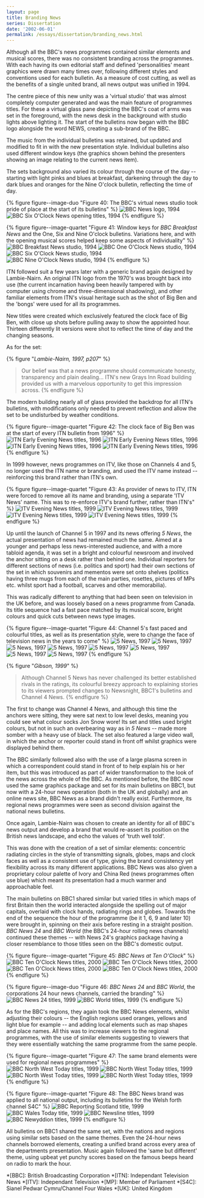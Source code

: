 ```yaml
---
layout: page
title: Branding News
series: Dissertation
date: '2002-06-01'
permalink: /essays/dissertation/branding_news.html
---
```

Although all the BBC's news programmes contained similar elements and musical scores, there was no consistent branding across the programmes. With each having its own editorial staff and defined 'personalities' meant graphics were drawn many times over, following different styles and conventions used for each bulletin. As a measure of cost cutting, as well as the benefits of a single united brand, all news output was unified in 1994.

The centre piece of this new unity was a 'virtual studio' that was almost completely computer generated and was the main feature of programmes titles. For these a virtual glass pane depicting the BBC's coat of arms was set in the foreground, with the news desk in the background with studio lights above lighting it. The start of the bulletins now began with the BBC logo alongside the word NEWS, creating a sub-brand of the BBC.

The music from the individual bulletins was retained, but updated and modified to fit in with the new presentation style. Individual bulletins also used different window keys (the graphics shown behind the presenters showing an image relating to the current news item).

The sets background also varied its colour through the course of the day -- starting with light pinks and blues at breakfast, darkening through the day to dark blues and oranges for the Nine O'clock bulletin, reflecting the time of day.

{% figure figure--image-duo "Figure 40: The BBC's virtual news studio took pride of place at the start of its bulletins" %}
![BBC News logo, 1994](/assets/images/essays/dissertation/figure-40a.png)
![BBC Six O'Clock News opening titles, 1994](/assets/images/essays/dissertation/figure-40b.png)
{% endfigure %}

{% figure figure--image-quartet "Figure 41: Window keys for <cite>BBC Breakfast News</cite> and the One, Six and Nine O'clock bulletins. Variations here, and with the opening musical scores helped keep some aspects of individuality" %}
![BBC Breakfast News studio, 1994](/assets/images/essays/dissertation/figure-41a.png)
![BBC One O'Clock News studio, 1994](/assets/images/essays/dissertation/figure-41b.png)
![BBC Six O'Clock News studio, 1994](/assets/images/essays/dissertation/figure-41c.png)
![BBC Nine O'Clock News studio, 1994](/assets/images/essays/dissertation/figure-41d.png)
{% endfigure %}

ITN followed suit a few years later with a generic brand again designed by Lambie-Nairn. An original ITN logo from the 1970's was brought back into use (the current incarnation having been heavily tampered with by computer using chrome and three-dimensional shadowing), and other familiar elements from ITN's visual heritage such as the shot of Big Ben and the 'bongs' were used for all its programmes.

New titles were created which exclusively featured the clock face of Big Ben, with close up shots before pulling away to show the appointed hour. Thirteen differently lit versions were shot to reflect the time of day and the changing seasons.

As for the set:

{% figure "<cite>Lambie-Nairn, 1997, p207</cite>" %}
> Our belief was that a news programme should communicate honesty, transparency and plain dealing... ITN's new Grays Inn Road building provided us with a marvelous opportunity to get this impression across.
{% endfigure %}

The modern building nearly all of glass provided the backdrop for all ITN's bulletins, with modifications only needed to prevent reflection and allow the set to be undisturbed by weather conditions.

{% figure figure--image-quartet "Figure 42: The clock face of Big Ben was at the start of every ITN bulletin from 1996" %}
![ITN Early Evening News titles, 1996](/assets/images/essays/dissertation/figure-42a.png)
![ITN Early Evening News titles, 1996](/assets/images/essays/dissertation/figure-42b.png)
![ITN Early Evening News titles, 1996](/assets/images/essays/dissertation/figure-42c.png)
![ITN Early Evening News titles, 1996](/assets/images/essays/dissertation/figure-42d.png)
{% endfigure %}

In 1999 however, news programmes on ITV, like those on Channels 4 and 5, no longer used the ITN name or branding, and used the ITV name instead -- reinforcing this brand rather than ITN's own.

{% figure figure--image-quartet "Figure 43: As provider of news to ITV, ITN were forced to remove all its name and branding, using a separate 'ITV News' name. This was to re-enforce ITV's brand further, rather than ITN's" %}
![ITV Evening News titles, 1999](/assets/images/essays/dissertation/figure-43a.png)
![ITV Evening News titles, 1999](/assets/images/essays/dissertation/figure-43b.png)
![ITV Evening News titles, 1999](/assets/images/essays/dissertation/figure-43c.png)
![ITV Evening News titles, 1999](/assets/images/essays/dissertation/figure-43d.png)
{% endfigure %}

Up until the launch of Channel 5 in 1997 and its news offering <cite>5 News</cite>, the actual presentation of news had remained much the same. Aimed at a younger and perhaps less news-interested audience, and with a more tabloid agenda, it was set in a bright and colourful newsroom and involved the anchor sitting on a desk rather than behind one. Individual reporters for different sections of news (i.e. politics and sport) had their own sections of the set in which souvenirs and mementos were set onto shelves (politics having three mugs from each of the main parties, rosettes, pictures of MPs etc. whilst sport had a football, scarves and other memorabilia).

This was radically different to anything that had been seen on television in the UK before, and was loosely based on a news programme from Canada. Its title sequence had a fast pace matched by its musical score, bright colours and quick cuts between news type images.

{% figure figure--image-quartet "Figure 44: Channel 5's fast paced and colourful titles, as well as its presentation style, were to change the face of television news in the years to come" %}
![5 News, 1997](/assets/images/essays/dissertation/figure-44a.png)
![5 News, 1997](/assets/images/essays/dissertation/figure-44b.png)
![5 News, 1997](/assets/images/essays/dissertation/figure-44c.png)
![5 News, 1997](/assets/images/essays/dissertation/figure-44d.png)
![5 News, 1997](/assets/images/essays/dissertation/figure-44e.png)
![5 News, 1997](/assets/images/essays/dissertation/figure-44f.png)
![5 News, 1997](/assets/images/essays/dissertation/figure-44g.png)
![5 News, 1997](/assets/images/essays/dissertation/figure-44h.png)
{% endfigure %}

{% figure "<cite>Gibson, 1999</cite>" %}
> Although Channel 5 News has never challenged its better established rivals in the ratings, its colourful breezy approach to explaining stories to its viewers prompted changes to Newsnight, BBC1's bulletins and Channel 4 News.
{% endfigure %}

The first to change was Channel 4 News, and although this time the anchors were sitting, they were sat next to low level desks, meaning you could see what colour socks Jon Snow wore! Its set and titles used bright colours, but not in such an overbearing way as in <cite>5 News</cite> -- made more somber with a heavy use of black. The set also featured a large video wall, in which the anchor or reporter could stand in front off whilst graphics were displayed behind them.

The BBC similarly followed also with the use of a large plasma screen in which a correspondent could stand in front of to help explain his or her item, but this was introduced as part of wider transformation to the look of the news across the whole of the BBC. As mentioned before, the BBC now used the same graphics package and set for its main bulletins on BBC1, but now with a 24-hour news operation (both in the UK and globally) and an online news site, BBC News as a brand didn't really exist. Furthermore, its regional news programmes were seen as second division against the national news bulletins.

Once again, Lambie-Nairn was chosen to create an identity for all of BBC's news output and develop a brand that would re-assert its position on the British news landscape, and echo the values of 'truth well told'.

This was done with the creation of a set of similar elements: concentric radiating circles in the style of transmitting signals, globes, maps and clock faces as well as a consistent use of type, giving the brand consistency yet flexibility across its many different applications. BBC News was also given a proprietary colour palette of Ivory and China Red (news programmes often use blue) which meant its presentation had a much warmer and approachable feel.

The main bulletins on BBC1 shared similar but varied titles in which maps of first Britain then the world interacted alongside the spelling out of major capitals, overlaid with clock hands, radiating rings and globes. Towards the end of the sequence the hour of the programme (be it 1, 6, 9 and later 10) were brought in, spinning on their axis before resting in a straight position. <cite>BBC News 24</cite> and <cite>BBC World</cite> (the BBC's 24-hour rolling news channels) continued these themes -- with News 24's graphics package having a closer resemblance to those titles seen on the BBC's domestic output.

{% figure figure--image-quartet "Figure 45: <cite>BBC News at Ten O'Clock</cite>" %}
![BBC Ten O'Clock News titles, 2000](/assets/images/essays/dissertation/figure-45a.png)
![BBC Ten O'Clock News titles, 2000](/assets/images/essays/dissertation/figure-45b.png)
![BBC Ten O'Clock News titles, 2000](/assets/images/essays/dissertation/figure-45c.png)
![BBC Ten O'Clock News titles, 2000](/assets/images/essays/dissertation/figure-45d.png)
{% endfigure %}

{% figure figure--image-duo "Figure 46: <cite>BBC News 24</cite> and <cite>BBC World</cite>, the corporations 24 hour news channels, carried the branding" %}
![BBC News 24 titles, 1999](/assets/images/essays/dissertation/figure-46a.png)
![BBC World titles, 1999](/assets/images/essays/dissertation/figure-46b.png)
{% endfigure %}

As for the BBC's regions, they again took the BBC News elements, whilst adjusting their colours -- the English regions used oranges, yellows and light blue for example -- and adding local elements such as map shapes and place names. All this was to increase viewers to the regional programmes, with the use of similar elements suggesting to viewers that they were essentially watching the same programme from the same people.

{% figure figure--image-quartet "Figure 47: The same brand elements were used for regional news programmes" %}
![BBC North West Today titles, 1999](/assets/images/essays/dissertation/figure-47a.png)
![BBC North West Today titles, 1999](/assets/images/essays/dissertation/figure-47b.png)
![BBC North West Today titles, 1999](/assets/images/essays/dissertation/figure-47c.png)
![BBC North West Today titles, 1999](/assets/images/essays/dissertation/figure-47d.png)
{% endfigure %}

{% figure figure--image-quartet "Figure 48: The BBC News brand was applied to all national output, including its bulletins for the Welsh forth channel S4C" %}
![BBC Reporting Scotland title, 1999](/assets/images/essays/dissertation/figure-48a.png)
![BBC Wales Today title, 1999](/assets/images/essays/dissertation/figure-48b.png)
![BBC Newsline titles, 1999](/assets/images/essays/dissertation/figure-48c.png)
![BBC Newyddion titles, 1999](/assets/images/essays/dissertation/figure-48d.png)
{% endfigure %}

All bulletins on BBC1 shared the same set, with the nations and regions using similar sets based on the same themes. Even the 24-hour news channels borrowed elements, creating a unified brand across every area of the departments presentation. Music again followed the 'same but different' theme, using upbeat yet punchy scores based on the famous beeps heard on radio to mark the hour.

*[BBC]: British Broadcasting Corporation
*[ITN]: Independant Television News
*[ITV]: Independant Television
*[MP]: Member of Parliament
*[S4C]: Sianel Pedwar Cymru/Channel Four Wales
*[UK]: United Kingdom
